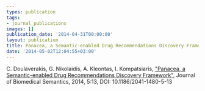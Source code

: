 ```yaml
---
types: publication
tags:
- journal_publications
images: []
publication_date: '2014-04-31T00:00:00'
layout: publication
title: Panacea, a Semantic-enabled Drug Recommendations Discovery Framework
date: '2014-05-02T12:04:55+03:00'
---
```

<p>C. Doulaverakis, G. Nikolaidis, A. Kleontas, I. Kompatsiaris, <a href="http://www.jbiomedsem.com/content/5/1/13" target="_blank">"Panacea, a Semantic-enabled Drug Recommendations Discovery Framework"</a>, Journal of Biomedical Semantics, 2014, 5:13, DOI: <span class="pseudotab">10.1186/2041-1480-5-13</span></p>
